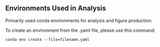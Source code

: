 ## Environments Used in Analysis

Primarily used conda environments for analysis and figure production.

To create an environment from the .yaml file, please use this command:

`conda env create --file=filename.yaml`